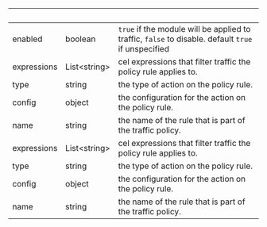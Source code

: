 <!-- Code generated for API Clients. DO NOT EDIT. -->

| &nbsp; | &nbsp; | &nbsp; |
|---|---|---|
| enabled | boolean | `true` if the module will be applied to traffic, `false` to disable. default `true` if unspecified |
| expressions | List&lt;string&gt; | cel expressions that filter traffic the policy rule applies to. |
| type | string | the type of action on the policy rule. |
| config | object | the configuration for the action on the policy rule. |
| name | string | the name of the rule that is part of the traffic policy. |
| expressions | List&lt;string&gt; | cel expressions that filter traffic the policy rule applies to. |
| type | string | the type of action on the policy rule. |
| config | object | the configuration for the action on the policy rule. |
| name | string | the name of the rule that is part of the traffic policy. |